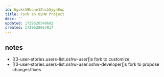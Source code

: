 ```yaml
---
id: 6guks59bqne12hcb5yga8op
title: Fork an OSHW Project
desc: ''
updated: 1729628540682
created: 1729628067817
---
```


## notes

- [[3-user-stories.users-list.oshw-user]]s fork to customize
- [[3-user-stories.users-list.oshw-user.oshw-developer]]s fork to propose changes/fixes
